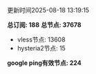 更新时间2025-08-18 13:19:15

**总订阅: 188**
**总节点: 37678**
- vless节点: 13608
- hysteria2节点: 15

**google ping有效节点: 224**
